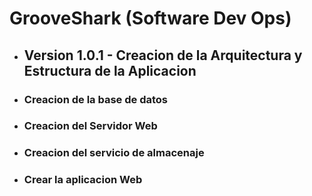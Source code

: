# GrooveShark (Software Dev Ops)

* ## Version 1.0.1 - Creacion de la Arquitectura y Estructura de la Aplicacion
* ### Creacion de la base de datos
* ### Creacion del Servidor Web
* ### Creacion del servicio de almacenaje
* ### Crear la aplicacion Web